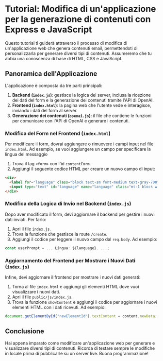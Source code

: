 # Tutorial: Modifica di un'applicazione per la generazione di contenuti con Express e JavaScript

Questo tutorial ti guiderà attraverso il processo di modifica di un'applicazione web che genera contenuti email, permettendoti di personalizzarla per generare diversi tipi di contenuti. Assumeremo che tu abbia una conoscenza di base di HTML, CSS e JavaScript.

## Panoramica dell'Applicazione

L'applicazione è composta da tre parti principali:

1. **Backend (`index.js`)**: gestisce la logica del server, inclusa la ricezione dei dati del form e la generazione dei contenuti tramite l'API di OpenAI.
2. **Frontend (`index.html`)**: la pagina web che l'utente vede e interagisce, inviando i dati del form al server.
3. **Generazione dei contenuti (`openai.js`)**: il file che contiene le funzioni per comunicare con l'API di OpenAI e generare i contenuti.

### Modifica del Form nel Frontend (`index.html`)

Per modificare il form, dovrai aggiungere o rimuovere i campi input nel file `index.html`. Ad esempio, se vuoi aggiungere un campo per specificare la lingua del messaggio

1. Trova il tag `<form>` con l'id `contentForm`.
2. Aggiungi il seguente codice HTML per creare un nuovo campo di input:

```html
<div>
  <label for="language" class="block text-sm font-medium text-gray-700">Lingua</label>
  <input type="text" id="language" name="language" class="mt-1 block w-full px-3 py-2 bg-white border border-slate-300 rounded-md text-sm shadow-sm placeholder-slate-400" placeholder="Inserisci la lingua da utilizzare">
</div>
```

### Modifica della Logica di Invio nel Backend (`index.js`)

Dopo aver modificato il form, devi aggiornare il backend per gestire i nuovi dati inviati. Per farlo:

1. Apri il file `index.js`.
2. Trova la funzione che gestisce la route `/create`.
3. Aggiungi il codice per leggere il nuovo campo dal `req.body`. Ad esempio:

```javascript
const userPrompt = ... Lingua: ${language}. ...;
```

### Aggiornamento del Frontend per Mostrare i Nuovi Dati (`index.js`)

Infine, devi aggiornare il frontend per mostrare i nuovi dati generati:

1. Torna al file `index.html` e aggiungi gli elementi HTML dove vuoi visualizzare i nuovi dati.
2. Apri il file `public/js/index.js`.
3. Trova la funzione `showContent` e aggiungi il codice per aggiornare i nuovi elementi HTML con i dati ricevuti. Ad esempio:

```javascript
document.getElementById("newElementId").textContent = content.newData;
```

## Conclusione

Hai appena imparato come modificare un'applicazione web per generare e visualizzare diversi tipi di contenuti. Ricorda di testare sempre le modifiche in locale prima di pubblicarle su un server live. Buona programmazione!
